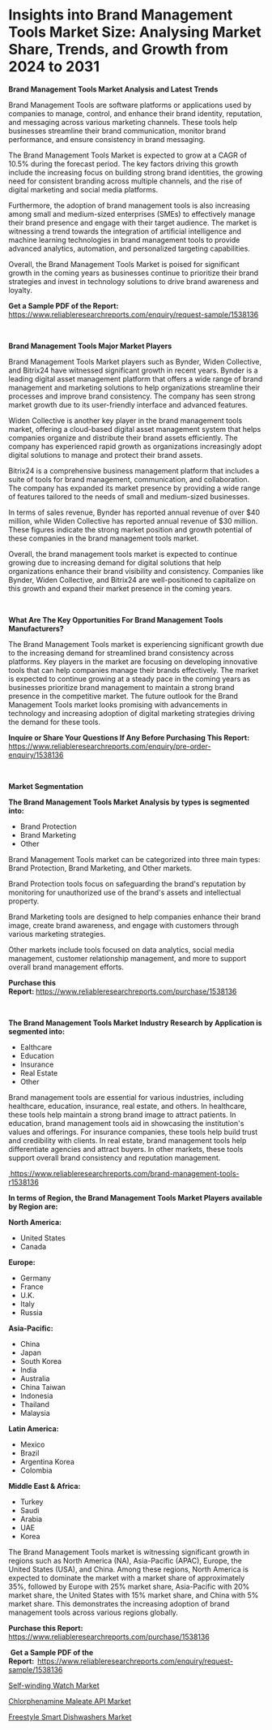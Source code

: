 <p><h1>Insights into Brand Management Tools Market Size: Analysing Market Share, Trends, and Growth from 2024 to 2031</h1></p><p><strong>Brand Management Tools Market Analysis and Latest Trends</strong></p>
<p><p>Brand Management Tools are software platforms or applications used by companies to manage, control, and enhance their brand identity, reputation, and messaging across various marketing channels. These tools help businesses streamline their brand communication, monitor brand performance, and ensure consistency in brand messaging.</p><p>The Brand Management Tools Market is expected to grow at a CAGR of 10.5% during the forecast period. The key factors driving this growth include the increasing focus on building strong brand identities, the growing need for consistent branding across multiple channels, and the rise of digital marketing and social media platforms.</p><p>Furthermore, the adoption of brand management tools is also increasing among small and medium-sized enterprises (SMEs) to effectively manage their brand presence and engage with their target audience. The market is witnessing a trend towards the integration of artificial intelligence and machine learning technologies in brand management tools to provide advanced analytics, automation, and personalized targeting capabilities.</p><p>Overall, the Brand Management Tools Market is poised for significant growth in the coming years as businesses continue to prioritize their brand strategies and invest in technology solutions to drive brand awareness and loyalty.</p></p>
<p><strong>Get a Sample PDF of the Report:&nbsp;</strong> <a href="https://www.reliableresearchreports.com/enquiry/request-sample/1538136">https://www.reliableresearchreports.com/enquiry/request-sample/1538136</a></p>
<p>&nbsp;</p>
<p><strong>Brand Management Tools Major Market Players</strong></p>
<p><p>Brand Management Tools Market players such as Bynder, Widen Collective, and Bitrix24 have witnessed significant growth in recent years. Bynder is a leading digital asset management platform that offers a wide range of brand management and marketing solutions to help organizations streamline their processes and improve brand consistency. The company has seen strong market growth due to its user-friendly interface and advanced features.</p><p>Widen Collective is another key player in the brand management tools market, offering a cloud-based digital asset management system that helps companies organize and distribute their brand assets efficiently. The company has experienced rapid growth as organizations increasingly adopt digital solutions to manage and protect their brand assets.</p><p>Bitrix24 is a comprehensive business management platform that includes a suite of tools for brand management, communication, and collaboration. The company has expanded its market presence by providing a wide range of features tailored to the needs of small and medium-sized businesses.</p><p>In terms of sales revenue, Bynder has reported annual revenue of over $40 million, while Widen Collective has reported annual revenue of $30 million. These figures indicate the strong market position and growth potential of these companies in the brand management tools market.</p><p>Overall, the brand management tools market is expected to continue growing due to increasing demand for digital solutions that help organizations enhance their brand visibility and consistency. Companies like Bynder, Widen Collective, and Bitrix24 are well-positioned to capitalize on this growth and expand their market presence in the coming years.</p></p>
<p>&nbsp;</p>
<p><strong>What Are The Key Opportunities For Brand Management Tools Manufacturers?</strong></p>
<p><p>The Brand Management Tools market is experiencing significant growth due to the increasing demand for streamlined brand consistency across platforms. Key players in the market are focusing on developing innovative tools that can help companies manage their brands effectively. The market is expected to continue growing at a steady pace in the coming years as businesses prioritize brand management to maintain a strong brand presence in the competitive market. The future outlook for the Brand Management Tools market looks promising with advancements in technology and increasing adoption of digital marketing strategies driving the demand for these tools.</p></p>
<p><strong>Inquire or Share Your Questions If Any Before Purchasing This Report:</strong> <a href="https://www.reliableresearchreports.com/enquiry/pre-order-enquiry/1538136">https://www.reliableresearchreports.com/enquiry/pre-order-enquiry/1538136</a></p>
<p>&nbsp;</p>
<p><strong>Market Segmentation</strong></p>
<p><strong>The Brand Management Tools Market Analysis by types is segmented into:</strong></p>
<p><ul><li>Brand Protection</li><li>Brand Marketing</li><li>Other</li></ul></p>
<p><p>Brand Management Tools market can be categorized into three main types: Brand Protection, Brand Marketing, and Other markets. </p><p>Brand Protection tools focus on safeguarding the brand's reputation by monitoring for unauthorized use of the brand's assets and intellectual property. </p><p>Brand Marketing tools are designed to help companies enhance their brand image, create brand awareness, and engage with customers through various marketing strategies. </p><p>Other markets include tools focused on data analytics, social media management, customer relationship management, and more to support overall brand management efforts.</p></p>
<p><strong>Purchase this Report:&nbsp;</strong><a href="https://www.reliableresearchreports.com/purchase/1538136">https://www.reliableresearchreports.com/purchase/1538136</a></p>
<p>&nbsp;</p>
<p><strong>The Brand Management Tools Market Industry Research by Application is segmented into:</strong></p>
<p><ul><li>Ealthcare</li><li>Education</li><li>Insurance</li><li>Real Estate</li><li>Other</li></ul></p>
<p><p>Brand management tools are essential for various industries, including healthcare, education, insurance, real estate, and others. In healthcare, these tools help maintain a strong brand image to attract patients. In education, brand management tools aid in showcasing the institution's values and offerings. For insurance companies, these tools help build trust and credibility with clients. In real estate, brand management tools help differentiate agencies and attract buyers. In other markets, these tools support overall brand consistency and reputation management.</p></p>
<p><a href="https://www.reliableresearchreports.com/brand-management-tools-r1538136">&nbsp;https://www.reliableresearchreports.com/brand-management-tools-r1538136</a></p>
<p><strong>In terms of Region, the Brand Management Tools Market Players available by Region are:</strong></p>
<p>
    <p> <strong> North America: </strong>
        <ul>
            <li>United States</li>
            <li>Canada</li>
        </ul>
        </p> 
    <p> <strong> Europe: </strong>
        <ul>
            <li>Germany</li>
            <li>France</li>
            <li>U.K.</li>
            <li>Italy</li>
            <li>Russia</li>
        </ul>
        </p> 
    <p> <strong> Asia-Pacific: </strong>
        <ul>
            <li>China</li>
            <li>Japan</li>
            <li>South Korea</li>
            <li>India</li>
            <li>Australia</li>
            <li>China Taiwan</li>
            <li>Indonesia</li>
            <li>Thailand</li>
            <li>Malaysia</li>
        </ul>
        </p> 
    <p> <strong> Latin America: </strong>
        <ul>
            <li>Mexico</li>
            <li>Brazil</li>
            <li>Argentina Korea</li>
            <li>Colombia</li>
        </ul>
        </p> 
    <p> <strong> Middle East & Africa: </strong>
        <ul>
            <li>Turkey</li>
            <li>Saudi</li>
            <li>Arabia</li>
            <li>UAE</li>
            <li>Korea</li>
        </ul>
    </p>
    </p>
<p><p>The Brand Management Tools market is witnessing significant growth in regions such as North America (NA), Asia-Pacific (APAC), Europe, the United States (USA), and China. Among these regions, North America is expected to dominate the market with a market share of approximately 35%, followed by Europe with 25% market share, Asia-Pacific with 20% market share, the United States with 15% market share, and China with 5% market share. This demonstrates the increasing adoption of brand management tools across various regions globally.</p></p>
<p><strong>Purchase this Report: </strong><a href="https://www.reliableresearchreports.com/purchase/1538136">https://www.reliableresearchreports.com/purchase/1538136</a></p>
<p>&nbsp;<strong>Get a Sample PDF of the Report:&nbsp;&nbsp;</strong><a href="https://www.reliableresearchreports.com/enquiry/request-sample/1538136">https://www.reliableresearchreports.com/enquiry/request-sample/1538136</a></p>
<p><strong></strong></p>
<p><p><a href="https://www.linkedin.com/pulse/self-winding-watch-market-size-cagr-trends-2024-2030-researchoid-pvn4f">Self-winding Watch Market</a></p><p><a href="https://www.linkedin.com/pulse/chlorphenamine-maleate-api-market-size-growing-forecasted-uoq6e">Chlorphenamine Maleate API Market</a></p><p><a href="https://www.linkedin.com/pulse/freestyle-smart-dishwashers-market-size-trends-complete-industry-xdu8e">Freestyle Smart Dishwashers Market</a></p></p>